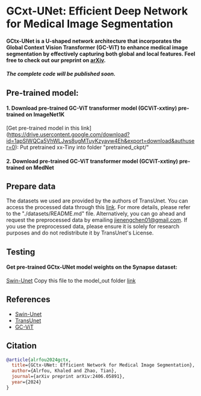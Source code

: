 # GCxt-UNet: Efficient Deep Network for Medical Image Segmentation

#### GCtx-UNet is a U-shaped network architecture that incorporates the Global Context Vision Transformer (GC-ViT) to enhance medical image segmentation by effectively capturing both global and local features. Feel free to check out our preprint on [arXiv](https://arxiv.org/pdf/2406.05891). &#8291;
##### The complete code will be published soon.
## Pre-trained model:
#### 1.  Download pre-trained GC-ViT transformer model (GCViT-xxtiny) pre-trained on ImageNet1K 
   [Get pre-trained model in this link] (https://drive.usercontent.google.com/download?id=1apSIWQCa5VhWLJws8ugMTuyKzyayw4Eh&export=download&authuser=0): Put pretrained xx-Tiny into folder "pretrained_ckpt/"
#### 2.  Download pre-trained GC-ViT transformer model (GCViT-xxtiny) pre-trained on MedNet 

##  Prepare data
The datasets we used are provided by the authors of TransUnet. You can access the processed data through this [link](https://drive.google.com/drive/folders/1ACJEoTp-uqfFJ73qS3eUObQh52nGuzCd). For more details, please refer to the "./datasets/README.md" file. Alternatively, you can go ahead and request the preprocessed data by emailing jienengchen01@gmail.com. If you use the preprocessed data, please ensure it is solely for research purposes and do not redistribute it by TransUnet's License.

## Testing
#### Get pre-trained GCtx-UNet model weights on the Synapse dataset:
[Swin-Unet](https://github.com/HuCaoFighting/Swin-Unet)
Copy this file to the model_out folder [link]([https://drive.google.com/drive/folders/1ACJEoTp-uqfFJ73qS3eUObQh52nGuzCd](https://panthers-my.sharepoint.com/:u:/g/personal/tzhao_uwm_edu/ER6J2LwtirFOip2m6u7hQt8BBdph8P2OrfI_Wmj8MNMQfg?e=HIXtw1))
## References
* [Swin-Unet](https://github.com/HuCaoFighting/Swin-Unet)
* [TransUnet](https://github.com/Beckschen/TransUNet)
* [GC-ViT](https://github.com/NVlabs/GCVit)
  
## Citation

```bibtex
@article{alrfou2024gctx,
  title={GCtx-UNet: Efficient Network for Medical Image Segmentation},
  author={Alrfou, Khaled and Zhao, Tian},
  journal={arXiv preprint arXiv:2406.05891},
  year={2024}
}
